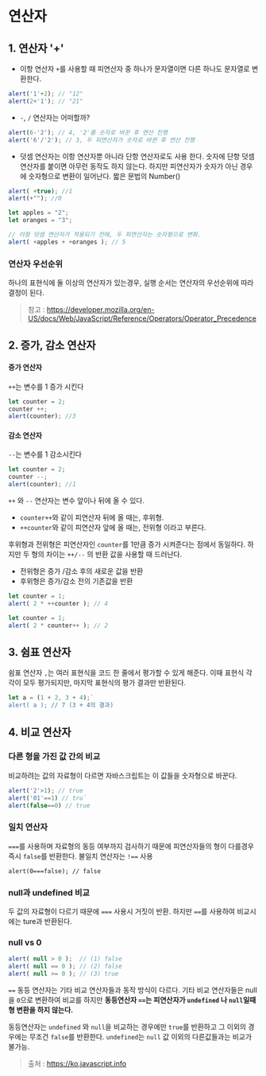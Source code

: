 # 연산자

## 1. 연산자 '+'
* 이항  연산자 `+`를 사용할 때 피연산자 중 하나가 문자열이면 다른 하나도 문자열로 변환한다.
```javascript
alert('1'+2); // "12"
alert(2+'1'); // "21"
```
* `-`, `/` 연산자는 어떠할까?
```javascript
alert(6-'2'); // 4, '2'를 숫자로 바꾼 후 연산 진행
alert('6'/'2'); // 3, 두 피연산자가 숫자로 바뀐 후 연산 진행
```

* 덧셈 연산자는 이항 연산자뿐 아니라 단항 연산자로도 사용 한다.
  숫자에 단항 덧셈 연산자를 붙이면 아무런 동작도 하지 않는다. 하지만 피연산자가 숫자가 아닌 경우에 숫자형으로 변환이 일어난다. 짧은 문법의 Number()
```javascript
alert( +true); //1
alert(+""); //0

let apples = "2";
let oranges = "3";

// 이항 덧셈 연산자가 적용되기 전에, 두 피연산자는 숫자형으로 변화.
alert( +apples + +oranges ); // 5
```

### 연산자 우선순위
하나의 표현식에 둘 이상의 연산자가 있는경우, 실행 순서는 연산자의 우선순위에 따라 결정이 된다. 
>참고 : https://developer.mozilla.org/en-US/docs/Web/JavaScript/Reference/Operators/Operator_Precedence

## 2. 증가, 감소 연산자
#### 증가 연산자
`++`는 변수를 1 증가 시킨다
```javascript
let counter = 2;
counter ++;
alert(counter); //3
```
#### 감소 연산자
`--`는 변수를 1 감소시킨다
```javascript
let counter = 2;
counter --;
alert(counter); //1
```

`++` 와 `--` 연산자는 변수 앞이나 뒤에 올 수 있다.
* `counter++`와 같이 피연산자 뒤에 올 때는, 후위형.
* `++counter`와 같이 피연산자 앞에 올 때는, 전위형 이라고 부른다.

후위형과 전위형은 피연산자인 `counter`를 1만큼 증가 시켜준다는 점에서 동일하다.
하지만 두 형의 차이는 `++/--` 의 반환 값을 사용할 때 드러난다.
* 전위형은 증가 /감소 후의 새로운 값을 반환
* 후위형은 증가/감소 전의 기존값을 반환

```javascript
let counter = 1;
alert( 2 * ++counter ); // 4

let counter = 1;
alert( 2 * counter++ ); // 2
```

## 3. 쉼표 연산자
쉼표 연산자 `,`는 여러 표현식을 코드 한 줄에서 평가할 수 있게 해준다. 이때 표현식 각각이 모두 평가되지만, 마지막 표현식의 평가 결과만 반환된다.

```javascript
let a = (1 + 2, 3 + 4);`
alert( a ); // 7 (3 + 4의 결과)
```

## 4. 비교 연산자
### 다른 형을 가진 값 간의 비교
비교하려는 값의 자료형이 다르면 자바스크립트는 이 값들을 숫자형으로 바꾼다.
```javascript
alert('2'>1); // true
alert('01'==1) // tru`
alert(false==0) // true

```
### 일치 연산자
`===`를 사용하며 자료형의 동등 여부까지 검사하기 때문에 피연산자들의 형이 다를경우 즉시 `false`를 반환한다. 불일치 연산자는 `!==` 사용
```javscript
alert(0===false); // false
```

### null과 undefined 비교
두 값의 자료형이 다르기 때문에 `===` 사용시 거짓이 반환. 하지만 `==`를 사용하여 비교시에는 ture과 반환된다. 

### null vs 0
```javascript
alert( null > 0 );  // (1) false
alert( null == 0 ); // (2) false
alert( null >= 0 ); // (3) true
```

`==` 동등 연산자는 기타 비교 연산자들과 동작 방식이 다르다. 기타 비교 연산자들은 null을 `0`으로 변환하여 비교를 하지만 **동등연산자 `==`는 피연산자가 `undefined` 나 `null`일때 형 변환을 하지 않는다.**

동등연산자는 `undefined` 와 `null`을 비교하는 경우에만 `true`를 반환하고 그 이외의 경우에는 무조건 `false`를 반환한다. `undefined`는 `null` 값 이외의 다른값들과는 비교가 불가능.


> 출처 : https://ko.javascript.info